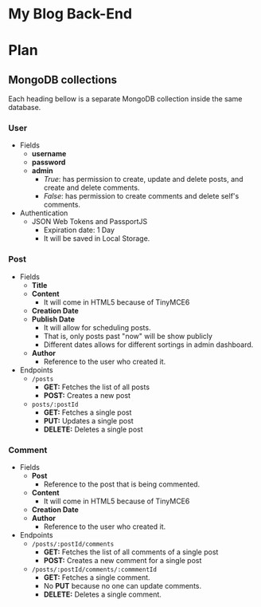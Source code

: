 # My Blog Back-End

# Plan

## MongoDB collections
Each heading bellow is a separate MongoDB collection inside the same database.

### User
* Fields
  * **username**
  * **password**
  * **admin**
    * *True*: has permission to create, update and delete posts, and create and delete comments.
    * *False*: has permission to create comments and delete self's comments.
* Authentication
  * JSON Web Tokens and PassportJS
    * Expiration date: 1 Day
    * It will be saved in Local Storage.

### Post
* Fields
  * **Title**
  * **Content**
    * It will come in HTML5 because of TinyMCE6
  * **Creation Date**
  * **Publish Date**
    * It will allow for scheduling posts.
    * That is, only posts past "now" will be show publicly
    * Different dates allows for different sortings in admin dashboard.
  * **Author**
    * Reference to the user who created it.
* Endpoints
  * `/posts`
    * **GET:** Fetches the list of all posts
    * **POST:** Creates a new post
  * `posts/:postId`
    * **GET:** Fetches a single post
    * **PUT:** Updates a single post
    * **DELETE:** Deletes a single post

### Comment
* Fields
  * **Post**
    * Reference to the post that is being commented.
  * **Content**
    * It will come in HTML5 because of TinyMCE6
  * **Creation Date**
  * **Author**
    * Reference to the user who created it.
* Endpoints
  * `/posts/:postId/comments`
    * **GET:** Fetches the list of all comments of a single post
    * **POST:** Creates a new comment for a single post
  * `/posts/:postId/comments/:commmentId`
    * **GET:** Fetches a single comment.
    * No **PUT** because no one can update comments.
    * **DELETE:** Deletes a single comment.